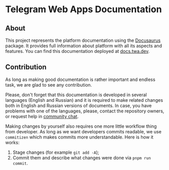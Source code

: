 # Telegram Web Apps Documentation

## About

This project represents the platform documentation using the
[Docusaurus](https://docusaurus.io/) package. It provides full information about
platform with all its aspects and features. You can find this documentation
deployed at [docs.twa.dev](https://docs.twa.dev).

## Contribution

As long as making good documentation is rather important and endless task, we
are glad to see any contribution. 

Please, don't forget that this documentation is developed in several 
languages (English and Russian) and it is required to make related changes both 
in English and Russian versions of documents. In case, you have problems with
one of the languages, please, contact the repository owners, or request help
in [community chat](https://t.me/twa_dev).

Making changes by yourself also requires one more little workflow thing from
developer. As long as we want developers commits readable, we use `commitizen`
which makes commits more understandable. Here is how it works:

1. Stage changes (for example `git add -A`);
2. Commit them and describe what changes were done via `pnpm run commit`.
